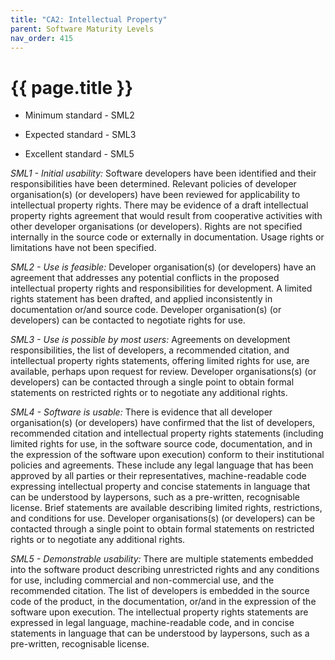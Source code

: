 ```yaml
---
title: "CA2: Intellectual Property"
parent: Software Maturity Levels
nav_order: 415
---
```


# {{ page.title }}

- Minimum standard - SML2

- Expected standard - SML3

- Excellent standard - SML5

*SML1 - Initial usability:* Software developers have been identified and
their responsibilities have been determined. Relevant policies of
developer organisation(s) (or developers) have been reviewed for
applicability to intellectual property rights. There may be evidence of
a draft intellectual property rights agreement that would result from
cooperative activities with other developer organisations (or
developers). Rights are not specified internally in the source code or
externally in documentation. Usage rights or limitations have not been
specified.

*SML2 - Use is feasible:* Developer organisation(s) (or developers) have an agreement that
addresses any potential conflicts in the proposed intellectual property
rights and responsibilities for development. A limited rights statement
has been drafted, and applied inconsistently in documentation or/and source
code. Developer organisation(s) (or developers) can be contacted to
negotiate rights for use.

*SML3 - Use is possible by most users:* Agreements on development responsibilities, the list of developers, a
recommended citation, and intellectual property rights statements,
offering limited rights for use, are available, perhaps upon request
for review. Developer organisations(s) (or developers) can be contacted
through a single point to obtain formal statements on restricted rights
or to negotiate any additional rights.

*SML4 - Software is usable:* There is evidence that all developer organisation(s) (or developers)
have confirmed that the list of developers, recommended citation and
intellectual property rights statements (including limited rights for
use, in the software source code, documentation, and in the expression
of the software upon execution) conform to their institutional policies
and agreements. These include any legal language that has been approved
by all parties or their representatives, machine-readable code
expressing intellectual property and concise statements in language
that can be understood by laypersons, such as a pre-written,
recognisable license. Brief statements are available describing limited
rights, restrictions, and conditions for use. Developer organisations(s)
(or developers) can be contacted through a single point to obtain formal
statements on restricted rights or to negotiate any additional rights.

*SML5 - Demonstrable usability:* There are multiple statements embedded
into the software product describing unrestricted rights and any
conditions for use, including commercial and non-commercial use, and the
recommended citation. The list of developers is embedded in the source
code of the product, in the documentation, or/and in the expression of the
software upon execution. The intellectual property rights statements are
expressed in legal language, machine-readable code, and in concise
statements in language that can be understood by laypersons, such as a
pre-written, recognisable license.
